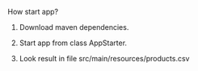 How start app?

1) Download maven dependencies.

2) Start app from class AppStarter.

3) Look result in file src/main/resources/products.csv